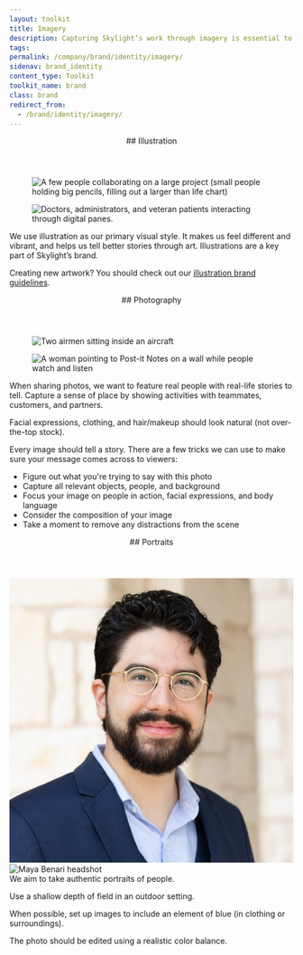 ```yaml
---
layout: toolkit
title: Imagery
description: Capturing Skylight’s work through imagery is essential to telling a compelling story about our impact on public services. We offer guidance around what makes our visual style distinctive and provide tips on what makes an effective visual.
tags:
permalink: /company/brand/identity/imagery/
sidenav: brand_identity
content_type: Toolkit
toolkit_name: brand
class: brand
redirect_from:
  - /brand/identity/imagery/
---
```


<div class="brand__content-section grid">
  <header class="grid__heading" markdown="1">
## Illustration
  </header>
  <div class="grid__image section__container p-5">
    <figure class="mb-0">
      <img class="w-100" src="/img/services-microconsulting.svg" alt="A few people collaborating on a large project (small people holding big pencils, filling out a larger than life chart)">
    </figure>
    <figure class="mb-0">
      <img class="mt-5" src="/img/projects/va_diffusion_marketplace/diffusion-marketplace.svg" alt="Doctors, administrators, and veteran patients interacting through digital panes.">
    </figure>
  </div>
  <div class="grid__content" markdown="1">
We use illustration as our primary visual style. It makes us feel different and vibrant, and helps us tell better stories through art. Illustrations are a key part of Skylight’s brand.

Creating new artwork? You should check out our [illustration brand guidelines](/brand/illustration/principles/).
  </div>
</div>

<div class="brand__content-section grid">
  <header class="grid__heading" markdown="1">
## Photography
  </header>
  <div class="grid__image section__container p-5">
    <figure class="mb-0">
      <img class="" src="/img/brand/identity/imagery/photography.jpg" alt="Two airmen sitting inside an aircraft">
    </figure>
    <figure class="mb-0">
      <img class="mt-5" src="/img/brand/identity/imagery/photography-2.jpg" alt="A woman pointing to Post-it Notes on a wall while people watch and listen">
    </figure>
  </div>
  <div class="grid__content" markdown="1">
When sharing photos, we want to feature real people with real-life stories to tell. Capture a sense of place by showing activities with teammates, customers, and partners.

Facial expressions, clothing, and hair/makeup should look natural (not over-the-top stock).

Every image should tell a story. There are a few tricks we can use to make sure your message comes across to viewers:

- Figure out what you're trying to say with this photo
- Capture all relevant objects, people, and background
- Focus your image on people in action, facial expressions, and body language
- Consider the composition of your image
- Take a moment to remove any distractions from the scene
</div>
</div>

<div class="brand__content-section grid">
  <header class="grid__heading" markdown="1">
## Portraits
  </header>
  <div class="grid__image section__container p-5">
    <div class="row no-gutters mb-0">
      <div class="col-sm-6">
        <img class="" src="/img/people/gabriel-ramirez.jpg" alt="Gabriel Ramirez headshot">
      </div>
      <div class="col-sm-6 mt-5 mt-sm-0">
        <img class="" src="/img/people/maya-benari.jpg" alt="Maya Benari headshot">
      </div>
    </div>
  </div>
  <div class="grid__content" markdown="1">
We aim to take authentic portraits of people.

Use a shallow depth of field in an outdoor setting.

When possible, set up images to include an element of blue (in clothing or surroundings).

The photo should be edited using a realistic color balance.
  </div>
</div>
